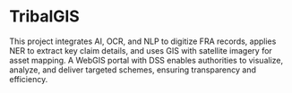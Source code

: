 # TribalGIS
This project integrates AI, OCR, and NLP to digitize FRA records, applies NER to extract key claim details, and uses GIS with satellite imagery for asset mapping. A WebGIS portal with DSS enables authorities to visualize, analyze, and deliver targeted schemes, ensuring transparency and efficiency.
